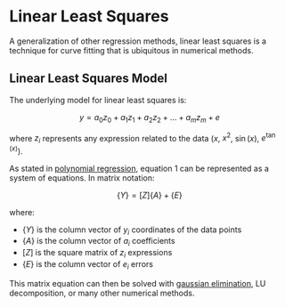 # Linear Least Squares

A generalization of other regression methods, linear least squares is a technique for curve fitting that is ubiquitous in numerical methods.

## Linear Least Squares Model

The underlying model for linear least squares is:

$$
\begin{equation}
y = a_0z_0 + a_1z_1 + a_2z_2 + ... + a_mz_m + e
\end{equation}
$$

where $z_i$ represents any expression related to the data ($x$, $x^2$, $\sin(x)$, $e^{\tan(x)}$).

As stated in [polynomial regression](polynomial-regression), equation 1 can be represented as a system of equations. In matrix notation:

$$
\{Y\} = [Z]\{A\} + \{E\}
$$

where:

- $\{Y\}$ is the column vector of $y_i$ coordinates of the data points
- $\{A\}$ is the column vector of $a_i$ coefficients
- $[Z]$ is the square matrix of $z_i$ expressions
- $\{E\}$ is the column vector of $e_i$ errors

This matrix equation can then be solved with [gaussian elimination](gaussian-elimination), LU decomposition, or many other numerical methods.



